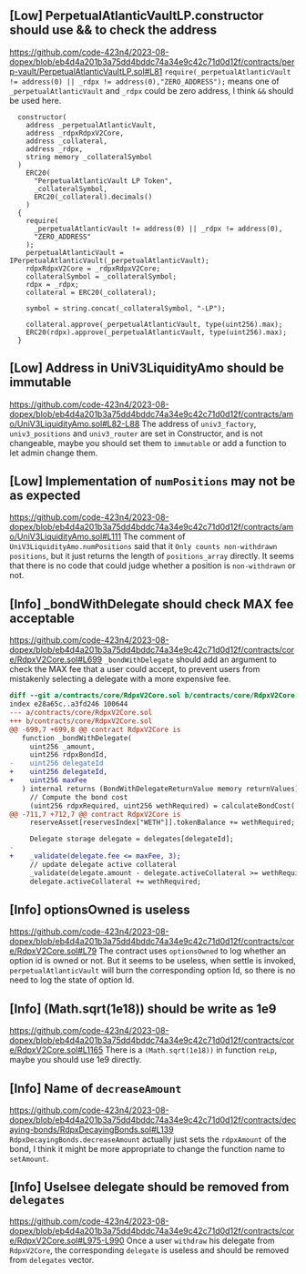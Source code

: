 ## [Low]  PerpetualAtlanticVaultLP.constructor should use && to check the address
https://github.com/code-423n4/2023-08-dopex/blob/eb4d4a201b3a75dd4bddc74a34e9c42c71d0d12f/contracts/perp-vault/PerpetualAtlanticVaultLP.sol#L81
`require(_perpetualAtlanticVault != address(0) || _rdpx != address(0),"ZERO_ADDRESS");` means one of `_perpetualAtlanticVault` and `_rdpx` could be zero address, I think `&&` should be used here.

```
  constructor(
    address _perpetualAtlanticVault,
    address _rdpxRdpxV2Core,
    address _collateral,
    address _rdpx,
    string memory _collateralSymbol
  )
    ERC20(
      "PerpetualAtlanticVault LP Token",
      _collateralSymbol,
      ERC20(_collateral).decimals()
    )
  {
    require(
      _perpetualAtlanticVault != address(0) || _rdpx != address(0),
      "ZERO_ADDRESS"
    );
    perpetualAtlanticVault = IPerpetualAtlanticVault(_perpetualAtlanticVault);
    rdpxRdpxV2Core = _rdpxRdpxV2Core;
    collateralSymbol = _collateralSymbol;
    rdpx = _rdpx;
    collateral = ERC20(_collateral);

    symbol = string.concat(_collateralSymbol, "-LP");

    collateral.approve(_perpetualAtlanticVault, type(uint256).max);
    ERC20(rdpx).approve(_perpetualAtlanticVault, type(uint256).max);
  }
```


## [Low] Address in UniV3LiquidityAmo should be immutable
https://github.com/code-423n4/2023-08-dopex/blob/eb4d4a201b3a75dd4bddc74a34e9c42c71d0d12f/contracts/amo/UniV3LiquidityAmo.sol#L82-L88
The address of `univ3_factory`, `univ3_positions` and `univ3_router` are set in Constructor, and is not changeable, maybe you should set them to `immutable` or add a function to let admin change them.




## [Low] Implementation of `numPositions` may not be as expected
https://github.com/code-423n4/2023-08-dopex/blob/eb4d4a201b3a75dd4bddc74a34e9c42c71d0d12f/contracts/amo/UniV3LiquidityAmo.sol#L111
The comment of `UniV3LiquidityAmo.numPositions` said that it `Only counts non-withdrawn positions`, but it just returns the length of `positions_array` directly. It seems that there is no code that could judge whether a position is `non-withdrawn` or not.



## [Info] _bondWithDelegate should check MAX fee acceptable
https://github.com/code-423n4/2023-08-dopex/blob/eb4d4a201b3a75dd4bddc74a34e9c42c71d0d12f/contracts/core/RdpxV2Core.sol#L699
`_bondWithDelegate` should add an argument to check the MAX fee that a user could accept, to prevent users from mistakenly selecting a delegate with a more expensive fee.

```diff
diff --git a/contracts/core/RdpxV2Core.sol b/contracts/core/RdpxV2Core.sol
index e28a65c..a3fd246 100644
--- a/contracts/core/RdpxV2Core.sol
+++ b/contracts/core/RdpxV2Core.sol
@@ -699,7 +699,8 @@ contract RdpxV2Core is
   function _bondWithDelegate(
     uint256 _amount,
     uint256 rdpxBondId,
-    uint256 delegateId
+    uint256 delegateId,
+    uint256 maxFee
   ) internal returns (BondWithDelegateReturnValue memory returnValues) {
     // Compute the bond cost
     (uint256 rdpxRequired, uint256 wethRequired) = calculateBondCost(
@@ -711,7 +712,7 @@ contract RdpxV2Core is
     reserveAsset[reservesIndex["WETH"]].tokenBalance += wethRequired;

     Delegate storage delegate = delegates[delegateId];
-
+    _validate(delegate.fee <= maxFee, 3);
     // update delegate active collateral
     _validate(delegate.amount - delegate.activeCollateral >= wethRequired, 5);
     delegate.activeCollateral += wethRequired;
```



## [Info] optionsOwned is useless
https://github.com/code-423n4/2023-08-dopex/blob/eb4d4a201b3a75dd4bddc74a34e9c42c71d0d12f/contracts/core/RdpxV2Core.sol#L79
The contract uses `optionsOwned` to log whether an option id is owned or not. But it seems to be useless, when settle is invoked, `perpetualAtlanticVault` will burn the corresponding option Id, so there is no need to log the state of option Id.



## [Info] (Math.sqrt(1e18)) should be write as 1e9
https://github.com/code-423n4/2023-08-dopex/blob/eb4d4a201b3a75dd4bddc74a34e9c42c71d0d12f/contracts/core/RdpxV2Core.sol#L1165
There is a `(Math.sqrt(1e18))` in function `reLp`, maybe you should use 1e9 directly.



## [Info] Name of `decreaseAmount`
https://github.com/code-423n4/2023-08-dopex/blob/eb4d4a201b3a75dd4bddc74a34e9c42c71d0d12f/contracts/decaying-bonds/RdpxDecayingBonds.sol#L139
`RdpxDecayingBonds.decreaseAmount` actually just sets the `rdpxAmount` of the bond, I think it might be more appropriate to change the function name to `setAmount`.



## [Info] Uselsee delegate should be removed from `delegates`
https://github.com/code-423n4/2023-08-dopex/blob/eb4d4a201b3a75dd4bddc74a34e9c42c71d0d12f/contracts/core/RdpxV2Core.sol#L975-L990
Once a user `withdraw` his delegate from `RdpxV2Core`, the corresponding `delegate` is useless and should be removed from `delegates` vector.